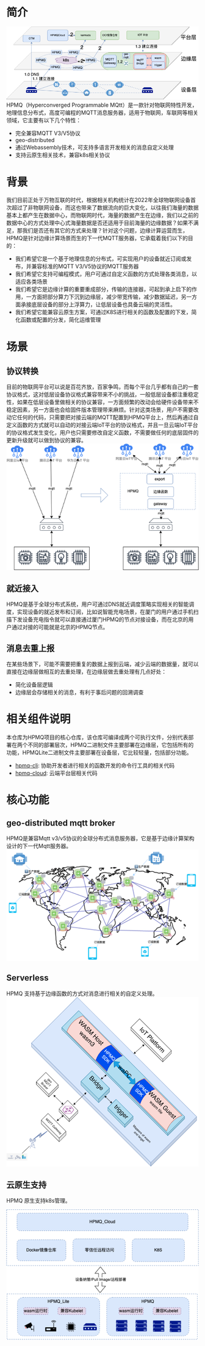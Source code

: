 # 简介
![](./docs/assert/images/HPMQ.png)
HPMQ（Hyperconverged Programmable MQtt）是一款针对物联网特性开发，地理信息分布式，高度可编程的MQTT消息服务器，适用于物联网，车联网等相关领域，它主要有以下几个特性：
* 完全兼容MQTT V3/V5协议
* geo-distributed
* 通过Webassembly技术，可支持多语言开发相关的消息自定义处理
* 支持云原生相关技术，兼容k8s相关协议

# 背景

我们目前正处于万物互联的时代，根据相关机构统计在2022年全球物联网设备首次超过了非物联网设备，而这也带来了数据流向的巨大变化，以往我们海量的数据基本上都产生在数据中心，而物联网时代，海量的数据产生在边缘，我们以之前的数据中心的方式处理中心式海量数据是否还适用于目前海量的边缘数据？如果不满足，那我们是否还有其它的方式来处理？针对这个问题，边缘计算运营而生，HPMQ是针对边缘计算场景而生的下一代MQTT服务器，它承载着我们以下的目的：
* 我们希望它是一个基于地理信息的分布式，可实现用户的设备就近订阅或发布，并兼容标准的MQTT V3/V5协议的MQTT服务器
* 我们希望它支持可编程模式，用户可通过自定义函数的方式处理各类消息，以适应各类场景
* 我们希望它是边缘计算的重要重成部分，传输的连接器，可起到承上启下的作用，一方面把部分算力下沉到边缘层，减少带宽传输，减少数据延迟，另一方面承接底层设备的部分上浮算力，让低层设备也具备云端的灵活性。
* 我们希望它能兼容云原生方案，可通过K8S进行相关的函数及配置的下发，简化函数或配置的分发，简化运维管理

# 场景

## 协议转换

目前的物联网平台可以说是百花齐放，百家争鸣，而每个平台几乎都有自己的一套协议格式，这对低层设备协议格式兼容带来不小的挑战，一般低层设备都注重稳定性，如果在低层设备里做相关的协议兼容，一方面频繁的改动会给硬件设备带来不稳定因素，另一方面也会给固件版本管理带来麻烦。针对这类场景，用户不需要改动它任何的代码，只需要把对接云端的MQTT配置到HPMQ平台上，然后再通过自定义函数的方式就可以自动的对接云端IoT平台的协议格式，并且一旦云端IoT平台的协议格式发生变化，用户也只需要修改自定义函数，不需要做任何的底层固件的更新升级就可以做到协议的兼容。
![](./docs/assert/images/多厂商协议快速兼容.png)

## 就近接入

HPMQ是基于全球分布式系统，用户可通过DNS就近调度策略实现相关的智能调度，实现设备的就近发布和订阅，比如说智能充电场景，在厦门的用户通过手机扫描下发设备充电指令就可以直接通过厦门HPMQ的节点对接设备，而在北京的用户通过对接的可能就是北京的HPMQ节点。


## 消息去重上报

在某些场景下，可能不需要把重复的数据上报到云端，减少云端的数据量，就可以直接在边缘层做相互的去重处理，在边缘层做去重处理有几点好处：
* 简化设备层逻辑
* 边缘层会存储相关的消息，有利于事后问题的回溯调查

# 相关组件说明
本仓库为HPMQ项目的核心仓库，该仓库可编译成两个可执行文件，分别代表部署在两个不同的部署层次，HPMQ二进制文件主要部署在边缘层，它包括所有的功能，HPMQLite二进制文件主要部署在设备层，它比较轻量，包括部分功能。

* [hpmq-cli](https://github.com/wangjuyunlian/hpmq-cli): 协助开发者进行相关的函数开发的命令行工具的相关代码
* [hpmq-cloud](https://github.com/wangjuyunlian/hpmq-cloud): 云端平台层相关代码


# 核心功能

## geo-distributed mqtt broker 
HPMQ是兼容Mqtt v3/v5协议的全球分布式消息服务器，它是基于边缘计算架构设计的下一代Mqtt服务器。
![](./docs/assert/images/hpmq_geo.png)

## Serverless
HPMQ 支持基于边缘函数的方式对消息进行相关的自定义处理。
![](./docs/assert/images/hpmq_wasm.png)

## 云原生支持
HPMQ 原生支持k8s管理。

![](./docs/assert/images/HPMQ_cloudnative.png)
